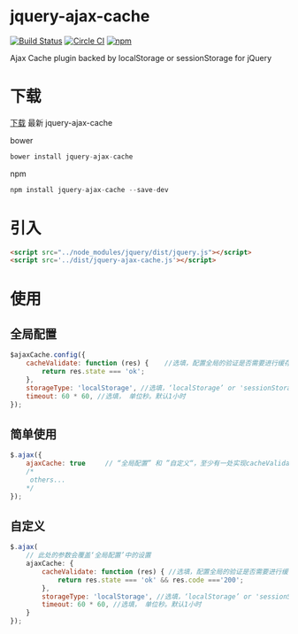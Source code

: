 # jquery-ajax-cache
[![Build Status](https://travis-ci.org/WQTeam/jquery-ajax-cache.svg)](https://travis-ci.org/WQTeam/jquery-ajax-cache)
[![Circle CI](https://circleci.com/gh/WQTeam/jquery-ajax-cache.svg?style=svg)](https://circleci.com/gh/WQTeam/jquery-ajax-cache)
[![npm](https://img.shields.io/npm/dt/jquery-ajax-cache.svg)](https://www.npmjs.com/package/jquery-ajax-cache)

Ajax Cache plugin backed by localStorage or sessionStorage for jQuery

# 下载
[下载](https://github.com/WQTeam/jquery-ajax-cache/releases) 最新 jquery-ajax-cache

bower
```javascript
bower install jquery-ajax-cache
```
npm
```javascript
npm install jquery-ajax-cache --save-dev
```


# 引入
```html
<script src="../node_modules/jquery/dist/jquery.js"></script>
<script src='../dist/jquery-ajax-cache.js'></script>
```

# 使用

## 全局配置
```javascript
$ajaxCache.config({
    cacheValidate: function (res) {    //选填，配置全局的验证是否需要进行缓存的方法,“全局配置” 和 ”自定义“，至少有一处实现cacheValidate方法
        return res.state === 'ok';
    },
    storageType: 'localStorage', //选填，‘localStorage’ or 'sessionStorage', 默认‘localStorage’
    timeout: 60 * 60, //选填， 单位秒。默认1小时
});
```

## 简单使用
```javascript
$.ajax({
    ajaxCache: true     // “全局配置” 和 ”自定义“，至少有一处实现cacheValidate方法
    /*
     others...
    */
});
```

## 自定义
```javascript
$.ajax(
    // 此处的参数会覆盖‘全局配置’中的设置
    ajaxCache: {
        cacheValidate: function (res) { //选填，配置全局的验证是否需要进行缓存的方法, “全局配置” 和 ”自定义“，至少有一处实现cacheValidate方法
            return res.state === 'ok' && res.code ==='200';
        },
        storageType: 'localStorage', //选填，‘localStorage’ or 'sessionStorage', 默认‘localStorage’
        timeout: 60 * 60, //选填， 单位秒。默认1小时
    }
});
```
